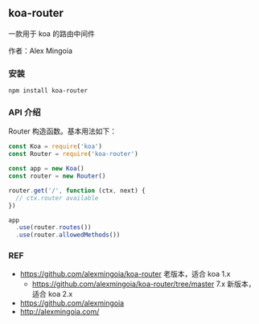 ## koa-router

一款用于 koa 的路由中间件

作者：Alex Mingoia

### 安装

```
npm install koa-router
```

### API 介绍

Router 构造函数。基本用法如下：

```js
const Koa = require('koa')
const Router = require('koa-router')

const app = new Koa()
const router = new Router()

router.get('/', function (ctx, next) {
  // ctx.router available
})

app
  .use(router.routes())
  .use(router.allowedMethods())
```

### REF

- https://github.com/alexmingoia/koa-router 老版本，适合 koa 1.x
  - https://github.com/alexmingoia/koa-router/tree/master 7.x 新版本，适合 koa 2.x
- https://github.com/alexmingoia
- http://alexmingoia.com/